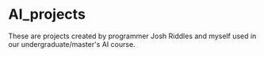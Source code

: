 # AI_projects

These are projects created by programmer Josh Riddles and myself used in our undergraduate/master's AI course.
